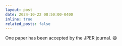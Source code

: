 ```yaml
---
layout: post
date: 2024-10-22 08:50:00-0400
inline: true
related_posts: false
---
```


One paper has been accepted by the JPER journal. :smile:
